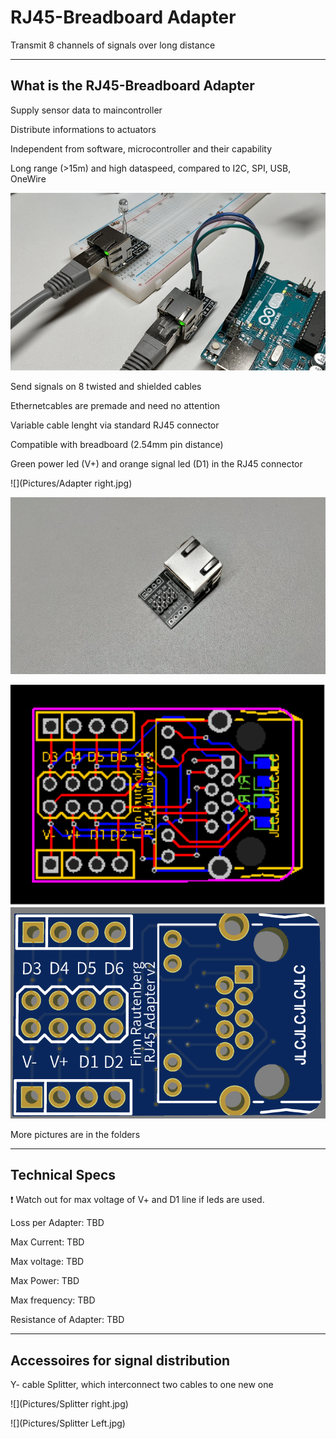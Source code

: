 # RJ45-Breadboard Adapter

Transmit 8 channels of signals over long distance

------

## What is  the RJ45-Breadboard Adapter

Supply sensor data to maincontroller

Distribute informations to actuators

Independent from software, microcontroller and their capability

Long range (>15m) and high dataspeed, compared to I2C, SPI, USB, OneWire

<img src="Pictures/transmissionSignal.gif" style="zoom:100%;" />

Send signals on 8 twisted and shielded cables

Ethernetcables are premade and need no attention

Variable cable lenght via standard RJ45 connector

Compatible with breadboard (2.54mm pin distance)

Green power led (V+) and orange signal led (D1) in the RJ45 connector 



![](Pictures/Adapter right.jpg)



![](Pictures/Topview.jpg)

<img src="Hardware/PCB_RJ45-Breakout Adapter all.svg" style="zoom:400%;" />

<img src="Hardware/3D-TopSide.PNG" style="zoom:100%;" />

More pictures are in the folders 

------

## Technical Specs

:exclamation: Watch out for max voltage of V+ and D1 line if leds are used.



Loss per Adapter: TBD

Max Current: TBD

Max voltage: TBD

Max Power: TBD

Max frequency: TBD

Resistance of Adapter: TBD

------

## Accessoires for signal distribution

Y- cable Splitter, which interconnect two cables to one new one

![](Pictures/Splitter right.jpg)

![](Pictures/Splitter Left.jpg)